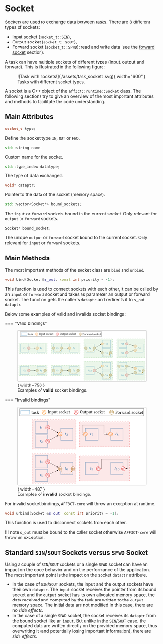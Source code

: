 # Socket

Sockets are used to exchange data between [tasks](task.md). There are 3 
different types of sockets:

- Input socket (`socket_t::SIN`),
- Output socket (`socket_t::SOUT`),
- Forward socket (`socket_t::SFWD`): read and write data (see the [forward 
  socket](socket_fwd.md) section).

A task can have multiple sockets of different types (input, output and forward).
This is illustrated in the following figure:

<figure markdown>
  ![Task with sockets!](./assets/task_sockets.svg){ width="600" }
  <figcaption>Tasks with different socket types.</figcaption>
</figure>

A socket is a C++ object of the `aff3ct::runtime::Socket` class. The following
sections try to give an overview of the most important attributes and methods
to facilitate the code understanding.


## Main Attributes

```cpp
socket_t type;
```
Define the socket type `IN`, `OUT` or `FWD`.

```cpp
std::string name;
```
Custom name for the socket.

```cpp
std::type_index datatype;
```
The type of data exchanged.

```cpp
void* dataptr;
```
Pointer to the data of the socket (memory space).

```cpp
std::vector<Socket*> bound_sockets;
```
The `input` or `forward` sockets bound to the current socket. Only relevant 
for `output` or `forward` sockets.

```cpp
Socket* bound_socket;
```
The unique `output` or `forward` socket bound to the current socket. Only
relevant for `input` or `forward` sockets.

## Main Methods

The most important methods of the socket class are `bind` and `unbind`.

```cpp
void bind(Socket &s_out, const int priority = -1);
```
This function is used to connect sockets with each other, it can be called by an
`input` or `forward` socket and takes as parameter an output or forward socket.
The function gets the caller's `dataptr` and redirects it to `s_out dataptr`.

Below some examples of valid and invalids socket bindings :

=== "Valid bindings"
    <figure markdown>
        ![Valid bindings](./assets/valid_bindings.svg){ width=750 }
        <figcaption>Examples of **valid** socket bindings.</figcaption>
    </figure>

=== "Invalid bindings"
    <figure markdown>
        ![Invalid bindings](./assets/invalid_bindings.svg){ width=487 }
        <figcaption>Examples of **invalid** socket bindings.</figcaption>
    </figure>

For invalid socket bindings, `AFF3CT-core` will throw an exception at runtime.

```cpp
void unbind(Socket &s_out, const int priority = -1);
```
This function is used to disconnect sockets from each other. 

!!! note
    `s_out` must be bound to the caller socket otherwise `AFF3CT-core` will
    throw an exception.

## Standard `SIN`/`SOUT` Sockets versus `SFWD` Socket

Using a couple of `SIN`/`SOUT` sockets or a single `SFWD` socket can have an 
impact on the code behavior and on the performance of the application. The most 
important point is the impact on the socket `dataptr` attribute.
 
- In the case of `SIN`/`SOUT` sockets, the input and the output sockets have 
  their own `dataptr`. The `input` socket receives the pointer from its bound 
  socket and the `output` socket has its own allocated memory space, the data 
  received and computed by the task are written to the `output` memory space. 
  The initial data are not modified in this case, there are no *side effects*.
- In the case of a single `SFWD` socket, the socket receives its `dataptr` from 
  the bound socket like an `input`. But unlike in the `SIN`/`SOUT` case, the 
  computed data are written directly on the provided memory space, thus 
  overwriting it (and potentially losing important information), there are 
  *side effects*.
